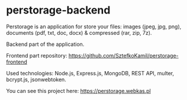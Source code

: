 # perstorage-backend

Perstorage is an application for store your files: images (jpeg, jpg, png), documents (pdf, txt, doc, docx) & compressed (rar, zip, 7z).

Backend part of the application.

Frontend part repository: https://github.com/SztefkoKamil/perstorage-frontend

Used technologies: Node.js, Express.js, MongoDB, REST API, multer, bcrypt.js, jsonwebtoken.

You can see this project here: https://perstorage.webkas.pl

